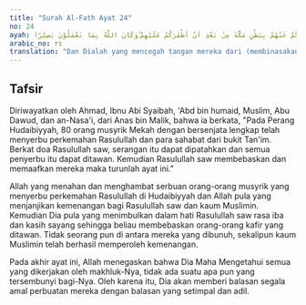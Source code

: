 ```yaml
---
title: "Surah Al-Fath Ayat 24"
no: 24
ayah: وَهُوَ الَّذِيْ كَفَّ اَيْدِيَهُمْ عَنْكُمْ وَاَيْدِيَكُمْ عَنْهُمْ بِبَطْنِ مَكَّةَ مِنْۢ بَعْدِ اَنْ اَظْفَرَكُمْ عَلَيْهِمْ ۗوَكَانَ اللّٰهُ بِمَا تَعْمَلُوْنَ بَصِيْرًا 
arabic_no: ٢٤
translation: "Dan Dialah yang mencegah tangan mereka dari (membinasakan) kamu dan (mencegah) tangan kamu dari (membinasakan) mereka di tengah (kota) Mekah setelah Allah memenangkan kamu atas mereka. Dan Allah Maha Melihat apa yang kamu kerjakan. "
---
```


## Tafsir

Diriwayatkan oleh Ahmad, Ibnu Abi Syaibah, 'Abd bin humaid, Muslim, Abu Dawud, dan an-Nasa'i, dari Anas bin Malik, bahwa ia berkata, "Pada Perang Hudaibiyyah, 80 orang musyrik Mekah dengan bersenjata lengkap telah menyerbu perkemahan Rasulullah dan para sahabat dari bukit Tan'im. Berkat doa Rasulullah saw, serangan itu dapat dipatahkan dan semua penyerbu itu dapat ditawan. Kemudian Rasulullah saw membebaskan dan memaafkan mereka maka turunlah ayat ini."

Allah yang menahan dan menghambat serbuan orang-orang musyrik yang menyerbu perkemahan Rasulullah di Hudaibiyyah dan Allah pula yang menjanjikan kemenangan bagi Rasulullah saw dan kaum Muslimin. Kemudian Dia pula yang menimbulkan dalam hati Rasulullah saw rasa iba dan kasih sayang sehingga beliau membebaskan orang-orang kafir yang ditawan. Tidak seorang pun di antara mereka yang dibunuh, sekalipun kaum Muslimin telah berhasil memperoleh kemenangan.

Pada akhir ayat ini, Allah menegaskan bahwa Dia Maha Mengetahui semua yang dikerjakan oleh makhluk-Nya, tidak ada suatu apa pun yang tersembunyi bagi-Nya. Oleh karena itu, Dia akan memberi balasan segala amal perbuatan mereka dengan balasan yang setimpal dan adil.